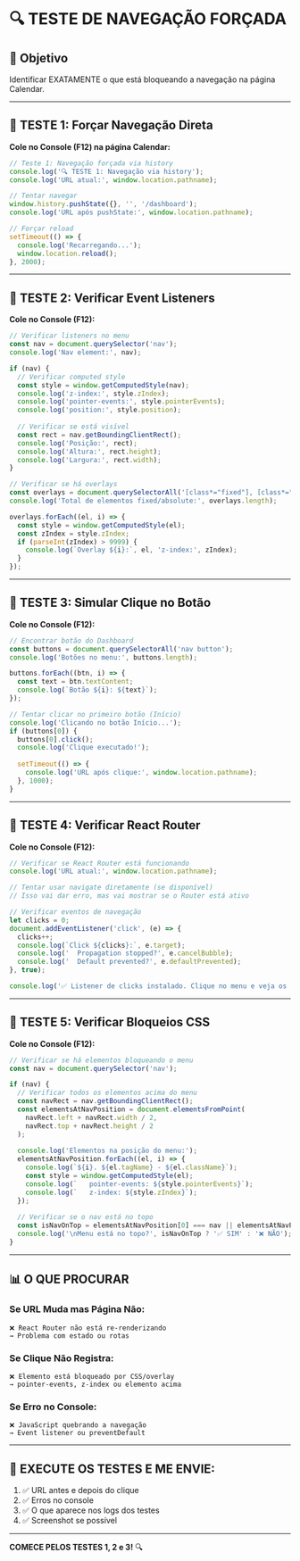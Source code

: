 # 🔍 TESTE DE NAVEGAÇÃO FORÇADA

## 🎯 Objetivo
Identificar EXATAMENTE o que está bloqueando a navegação na página Calendar.

---

## 🧪 TESTE 1: Forçar Navegação Direta

**Cole no Console (F12) na página Calendar:**

```javascript
// Teste 1: Navegação forçada via history
console.log('🔍 TESTE 1: Navegação via history');
console.log('URL atual:', window.location.pathname);

// Tentar navegar
window.history.pushState({}, '', '/dashboard');
console.log('URL após pushState:', window.location.pathname);

// Forçar reload
setTimeout(() => {
  console.log('Recarregando...');
  window.location.reload();
}, 2000);
```

---

## 🧪 TESTE 2: Verificar Event Listeners

**Cole no Console (F12):**

```javascript
// Verificar listeners no menu
const nav = document.querySelector('nav');
console.log('Nav element:', nav);

if (nav) {
  // Verificar computed style
  const style = window.getComputedStyle(nav);
  console.log('z-index:', style.zIndex);
  console.log('pointer-events:', style.pointerEvents);
  console.log('position:', style.position);
  
  // Verificar se está visível
  const rect = nav.getBoundingClientRect();
  console.log('Posição:', rect);
  console.log('Altura:', rect.height);
  console.log('Largura:', rect.width);
}

// Verificar se há overlays
const overlays = document.querySelectorAll('[class*="fixed"], [class*="absolute"]');
console.log('Total de elementos fixed/absolute:', overlays.length);

overlays.forEach((el, i) => {
  const style = window.getComputedStyle(el);
  const zIndex = style.zIndex;
  if (parseInt(zIndex) > 9999) {
    console.log(`Overlay ${i}:`, el, 'z-index:', zIndex);
  }
});
```

---

## 🧪 TESTE 3: Simular Clique no Botão

**Cole no Console (F12):**

```javascript
// Encontrar botão do Dashboard
const buttons = document.querySelectorAll('nav button');
console.log('Botões no menu:', buttons.length);

buttons.forEach((btn, i) => {
  const text = btn.textContent;
  console.log(`Botão ${i}: ${text}`);
});

// Tentar clicar no primeiro botão (Início)
console.log('Clicando no botão Início...');
if (buttons[0]) {
  buttons[0].click();
  console.log('Clique executado!');
  
  setTimeout(() => {
    console.log('URL após clique:', window.location.pathname);
  }, 1000);
}
```

---

## 🧪 TESTE 4: Verificar React Router

**Cole no Console (F12):**

```javascript
// Verificar se React Router está funcionando
console.log('URL atual:', window.location.pathname);

// Tentar usar navigate diretamente (se disponível)
// Isso vai dar erro, mas vai mostrar se o Router está ativo

// Verificar eventos de navegação
let clicks = 0;
document.addEventListener('click', (e) => {
  clicks++;
  console.log(`Click ${clicks}:`, e.target);
  console.log('  Propagation stopped?', e.cancelBubble);
  console.log('  Default prevented?', e.defaultPrevented);
}, true);

console.log('✅ Listener de clicks instalado. Clique no menu e veja os logs.');
```

---

## 🧪 TESTE 5: Verificar Bloqueios CSS

**Cole no Console (F12):**

```javascript
// Verificar se há elementos bloqueando o menu
const nav = document.querySelector('nav');

if (nav) {
  // Verificar todos os elementos acima do menu
  const navRect = nav.getBoundingClientRect();
  const elementsAtNavPosition = document.elementsFromPoint(
    navRect.left + navRect.width / 2,
    navRect.top + navRect.height / 2
  );
  
  console.log('Elementos na posição do menu:');
  elementsAtNavPosition.forEach((el, i) => {
    console.log(`${i}. ${el.tagName} - ${el.className}`);
    const style = window.getComputedStyle(el);
    console.log(`   pointer-events: ${style.pointerEvents}`);
    console.log(`   z-index: ${style.zIndex}`);
  });
  
  // Verificar se o nav está no topo
  const isNavOnTop = elementsAtNavPosition[0] === nav || elementsAtNavPosition[1] === nav;
  console.log('\nMenu está no topo?', isNavOnTop ? '✅ SIM' : '❌ NÃO');
}
```

---

## 📊 O QUE PROCURAR

### Se URL Muda mas Página Não:
```
❌ React Router não está re-renderizando
→ Problema com estado ou rotas
```

### Se Clique Não Registra:
```
❌ Elemento está bloqueado por CSS/overlay
→ pointer-events, z-index ou elemento acima
```

### Se Erro no Console:
```
❌ JavaScript quebrando a navegação
→ Event listener ou preventDefault
```

---

## 🚨 EXECUTE OS TESTES E ME ENVIE:

1. ✅ URL antes e depois do clique
2. ✅ Erros no console
3. ✅ O que aparece nos logs dos testes
4. ✅ Screenshot se possível

---

**COMECE PELOS TESTES 1, 2 e 3!** 🔍

